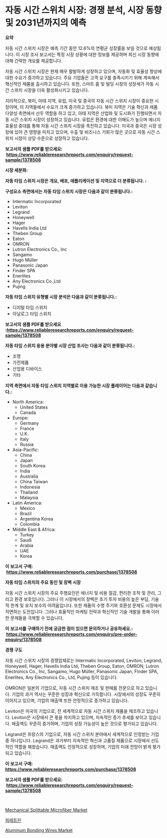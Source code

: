 <p><h1>자동 시간 스위치 시장: 경쟁 분석, 시장 동향 및 2031년까지의 예측</h1></p><p><strong>요약</strong></p>
<p><p>자동 시간 스위치 시장은 예측 기간 동안 12.6%의 연평균 성장률을 보일 것으로 예상됩니다. 이 시장 조사 보고서는 특정 시장 상황에 대한 정보를 제공하며 최신 시장 동향에 대해 간략한 개요를 제공합니다.</p><p>자동 시간 스위치 시장은 현재 매우 활발하게 성장하고 있으며, 자동화 및 효율성 향상에 대한 수요가 증가하고 있습니다. 주요 기업들은 고객 요구를 충족시키기 위해 계속해서 혁신적인 제품을 출시하고 있습니다. 또한, 스마트 홈 및 빌딩 시장의 성장세가 자동 시간 스위치 시장을 더욱 활성화시키고 있습니다.</p><p>지리적으로, 북미, 아태 지역, 유럽, 미국 및 중국의 자동 시간 스위치 시장이 중요한 시장이며, 이 지역들에서 수요가 크게 증가하고 있습니다. 북미 지역은 기술 혁신과 제품 다양성 측면에서 선두 역할을 하고 있고, 아태 지역은 산업화 및 도시화가 진행되면서 자동 시간 스위치 시장이 성장하고 있습니다. 유럽은 환경에 대한 이해도가 높으며 에너지 효율성 증대를 통해 자동 시간 스위치 시장을 촉진하고 있습니다. 미국과 중국은 시장 성장에 있어 큰 영향을 미치고 있으며, 수출 및 비즈니스 기회가 많은 곳으로 자동 시간 스위치 시장이 상당 수준으로 성장하고 있습니다.</p></p>
<p><strong>보고서의 샘플 PDF를 받으세요: &nbsp;<a href="https://www.reliableresearchreports.com/enquiry/request-sample/1378508">https://www.reliableresearchreports.com/enquiry/request-sample/1378508</a></strong></p>
<p><strong>시장 세분화:</strong></p>
<p><strong> 자동 타임 스위치 시장은 개요, 배포, 애플리케이션 및 지역으로 더 분류됩니다. :</strong></p>
<p><strong>구성요소 측면에서는 자동 타임 스위치 시장은 다음과 같이 분류됩니다.:</strong></p>
<p><ul><li>Intermatic Incorporated</li><li>Leviton</li><li>Legrand</li><li>Honeywell</li><li>Hager</li><li>Havells India Ltd</li><li>Theben Group</li><li>Eaton</li><li>OMRON</li><li>Lutron Electronics Co., Inc</li><li>Sangamo</li><li>Hugo Müller</li><li>Panasonic Japan</li><li>Finder SPA</li><li>Enerlites</li><li>Any Electronics Co.,Ltd</li><li>Pujing</li></ul></p>
<p><strong> 자동 타임 스위치 유형별 시장 분석은 다음과 같이 분류됩니다.:</strong></p>
<p><ul><li>디지털 타임 스위치</li><li>아날로그 타임 스위치</li></ul></p>
<p><strong>보고서의 샘플 PDF를 받으세요 :<a href="https://www.reliableresearchreports.com/enquiry/request-sample/1378508">https://www.reliableresearchreports.com/enquiry/request-sample/1378508</a></strong></p>
<p><strong> 자동 타임 스위치 응용 분야별 시장 산업 조사는 다음과 같이 분류됩니다.:</strong></p>
<p><ul><li>조명</li><li>가전제품</li><li>산업용 디바이스</li><li>기타</li></ul></p>
<p><strong>지역 측면에서 자동 타임 스위치 지역별로 이용 가능한 시장 플레이어는 다음과 같습니다.:</strong></p>
<p><ul>
    <li>
        North America:
        <ul>
            <li>United States</li>
            <li>Canada</li>
        </ul>
    </li>
    <li>
        Europe:
        <ul>
            <li>Germany</li>
            <li>France</li>
            <li>U.K.</li>
            <li>Italy</li>
            <li>Russia</li>
        </ul>
    </li>
    <li>
        Asia-Pacific:
        <ul>
            <li>China</li>
            <li>Japan</li>
            <li>South Korea</li>
            <li>India</li>
            <li>Australia</li>
            <li>China Taiwan</li>
            <li>Indonesia</li>
            <li>Thailand</li>
            <li>Malaysia</li>
        </ul>
    </li>
    <li>
        Latin America:
        <ul>
            <li>Mexico</li>
            <li>Brazil</li>
            <li>Argentina Korea</li>
            <li>Colombia</li>
        </ul>
    </li>
    <li>
        Middle East & Africa:
        <ul>
            <li>Turkey</li>
            <li>Saudi</li>
            <li>Arabia</li>
            <li>UAE</li>
            <li>Korea</li>
        </ul>
    </li>
    </ul></p>
<p><strong>이 보고서 구매: &nbsp;<a href="https://www.reliableresearchreports.com/purchase/1378508">https://www.reliableresearchreports.com/purchase/1378508</a></strong></p>
<p><strong>자동 타임 스위치의 주요 동인 및 장벽 시장</strong></p>
<p><p>자동 시간 스위치 시장의 주요 주행요인은 에너지 및 비용 절감, 편리한 조작 및 관리, 그리고 환경 보호입니다. 그러나 이 시장에서의 장벽은 초기 투자 비용의 높은 부담, 기술적 한계 및 유지 보수의 어려움입니다. 또한 제품의 수명 주기와 호환성 문제도 시장에서 직면하는 도전입니다. 그러나 효율적인 마케팅 전략과 혁신적인 기술 개발을 통해 이러한 문제들을 극복할 수 있습니다.</p></p>
<p><strong>이 보고서를 구매하기 전에 궁금한 점이 있으면 문의하거나 공유하세요.: &nbsp;<a href="https://www.reliableresearchreports.com/enquiry/pre-order-enquiry/1378508">https://www.reliableresearchreports.com/enquiry/pre-order-enquiry/1378508</a></strong></p>
<p><strong>경쟁 구도</strong></p>
<p><p>자동 시간 스위치 시장의 경쟁업체로는 Intermatic Incorporated, Leviton, Legrand, Honeywell, Hager, Havells India Ltd, Theben Group, Eaton, OMRON, Lutron Electronics Co., Inc, Sangamo, Hugo Müller, Panasonic Japan, Finder SPA, Enerlites, Any Electronics Co., Ltd, Pujing 등이 있습니다.</p><p>OMRON은 일본의 기업으로, 자동 시간 스위치 제조 및 판매를 전문으로 하고 있습니다. 기업의 과거 역사는 꾸준한 성장과 혁신으로 가득합니다. 시장에서의 성장도 꾸준히 이어지고 있으며, 기업의 매출액 또한 안정적으로 증가하고 있습니다.</p><p>Leviton은 미국의 기업으로, 전 세계적으로 자동 시간 스위치 제품을 제조하고 있습니다. Leviton은 시장에서 큰 몫을 차지하고 있으며, 지속적인 증가 추세를 보이고 있습니다. 매출액도 꾸준히 증가하며, 기업의 성장 가능성이 높은 것으로 평가되고 있습니다.</p><p>Legrand은 프랑스의 기업으로, 자동 시간 스위치 분야에서 세계적으로 인정받는 기업 중 하나입니다. Legrand은 과거부터 지속적인 혁신과 고품질 제품으로 시장에서 선도적인 역할을 해왔습니다. 매출액도 안정적으로 성장하며, 기업의 미래 전망이 밝게 평가되고 있습니다.</p></p>
<p><strong>이 보고서 구매: &nbsp; <a href="https://www.reliableresearchreports.com/purchase/1378508">https://www.reliableresearchreports.com/purchase/1378508</a></strong></p>
<p><strong>보고서의 샘플 PDF를 받으세요: &nbsp;<a href="https://www.reliableresearchreports.com/enquiry/request-sample/1378508">https://www.reliableresearchreports.com/enquiry/request-sample/1378508</a></strong><strong></strong></p>
<p>&nbsp;</p>
<p><p><a href="https://butternut-bug-553.notion.site/Mechanical-Splittable-Microfiber-Market-Size-Furnishes-Valuable-Information-Encompassing-Market-Shar-3c7507829d144b748cbc419dbe905975">Mechanical Splittable Microfiber Market</a></p><p><a href="https://medium.com/@fernandotryo5lson96765/%ED%94%BC%EB%A0%88%ED%8A%B8%EB%A6%B0-%EC%8B%9C%EC%9E%A5-%EB%B6%84%EC%84%9D-cagr-%EC%8B%9C%EC%9E%A5-%EC%84%B8%EB%B6%84%ED%99%94-%EB%B0%8F-%EA%B8%80%EB%A1%9C%EB%B2%8C-%EC%82%B0%EC%97%85-%EA%B0%9C%EC%9A%94-049a6363406f">피레트린</a></p><p><a href="https://github.com/Glendatilghmankmgz0rbhwpy/Market-Research-Report-List-1/blob/main/aluminum-bonding-wires-market.md">Aluminum Bonding Wires Market</a></p></p>